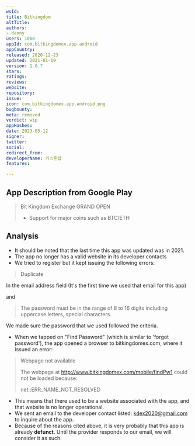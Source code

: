 ```yaml
---
wsId: 
title: Bitkingdom
altTitle: 
authors:
- danny
users: 1000
appId: com.bitkingdomex.app.android
appCountry: 
released: 2020-12-23
updated: 2021-01-19
version: 1.0.7
stars: 
ratings: 
reviews: 
website: 
repository: 
issue: 
icon: com.bitkingdomex.app.android.png
bugbounty: 
meta: removed
verdict: wip
appHashes: 
date: 2023-05-12
signer: 
twitter: 
social: 
redirect_from: 
developerName: 키스톤랩
features: 

---
```


## App Description from Google Play 

> Bit Kingdom Exchange GRAND OPEN
> - Support for major coins such as BTC/ETH

## Analysis 

- It should be noted that the last time this app was updated was in 2021.
- The app no longer has a valid website in its developer contacts
- We tried to register but it kept issuing the following errors: 

> Duplicate 

In the email address field (It's the first time we used that email for this app) 

and 

> The password must be in the range of 8 to 16 digits including uppercase letters, special characters.

We made sure the password that we used followed the criteria.

- When we tapped on "Find Password" (which is similar to 'forgot password'), the app opened a browser to bitkingdomex.com, where it issued an error: 

> Webpage not available 
>
> The webpage at http://www.bitkingdomex.com/mobile/findPw1 could not be loaded because: 
>
> net::ERR_NAME_NOT_RESOLVED 

- This means that there used to be a website associated with the app, and that website is no longer operational. 
- We sent an email to the developer contact listed: kdex2020@gmail.com to inquire about the app. 
- Because of the reasons cited above, it is very probably that this app is already **defunct**. Until the provider responds to our email, we will consider it as such.



